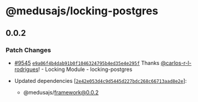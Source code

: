 # @medusajs/locking-postgres

## 0.0.2

### Patch Changes

- [#9545](https://github.com/medusajs/medusa/pull/9545) [`e9a06f4b4dab91b0f1046324795b4ed35e4e295f`](https://github.com/medusajs/medusa/commit/e9a06f4b4dab91b0f1046324795b4ed35e4e295f) Thanks [@carlos-r-l-rodrigues](https://github.com/carlos-r-l-rodrigues)! - Locking Module - locking-postgres

- Updated dependencies [[`2e42e053d4c9d5445d227bdc268c66713aad8e2e`](https://github.com/medusajs/medusa/commit/2e42e053d4c9d5445d227bdc268c66713aad8e2e)]:
  - @medusajs/framework@0.0.2
